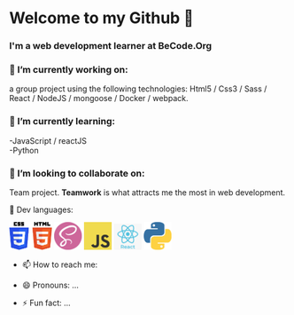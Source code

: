 # Welcome to my Github 👋

### I'm a web development learner at BeCode.Org



### 🔭 I’m currently working on:
a group project using the following technologies: Html5 / Css3 / Sass / React / NodeJS / mongoose / Docker / webpack.

### 🌱 I’m currently learning:
-JavaScript / reactJS  
-Python

### 👯 I’m looking to collaborate on:
Team project. **Teamwork** is what attracts me the most in web development.


💬 Dev languages:

<img src="https://github.com/Marmouz82/images/blob/main/Web-dev-logo/logoHtml.jpeg?raw=true" height="50px" />  <img src="https://github.com/Marmouz82/images/blob/main/Web-dev-logo/logoSass.png?raw=true" width="50px" />  <img src="https://github.com/Marmouz82/images/blob/main/Web-dev-logo/logoJS.png?raw=true" width="50px" />  <img src="https://github.com/Marmouz82/images/blob/main/Web-dev-logo/React.png?raw=true" width="50px" />  <img src="https://github.com/Marmouz82/images/blob/main/Web-dev-logo/Python-logo.png?raw=true" width="50px" />
- 📫 How to reach me:


- 😄 Pronouns: ...
- ⚡ Fun fact: ...

